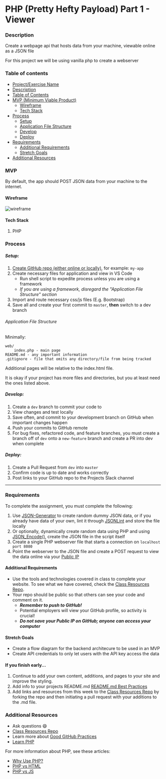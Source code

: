 # PHP (Pretty Hefty Payload) Part 1 - Viewer

### Description

Create a webpage api that hosts data from your machine, viewable online as a JSON file

For this project we will be using vanilla php to create a webserver

### Table of contents

<!--ts-->

- [Project/Exercise Name](<#PHP-(Pretty-Hefty-Payload)-Part-1---Viewer>)
- [Description](#Description)
- [Table of Contents](#table-of-contents)
- [MVP (Minimum Viable Product)](#MVP)
  - [Wireframe](#Wireframe)
  - [Tech Stack](#Tech-Stack)
- [Process](#process)
  - [Setup](#Setup)
  - [Application File Structure](#Application-File-Structure)
  - [Develop](#Develop)
  - [Deploy](#Deploy)
- [Requirements](#Requirements)
  - [Additional Requirements](#Additional-Requirements)
  - [Stretch Goals](#Stretch-Goals)
- [Additional Resources](#Additional-Resources)
  <!--te-->

### MVP

By default, the app should POST JSON data from your machine to the internet.

#### Wireframe

![wireframe](../wireframes/api-php-1.png)

#### Tech Stack

1. PHP

### Process

##### Setup:

1. [Create GitHub repo (either online or locally)](../git-instructions.md), for example: `my-app`
2. Create necessary files for application and view in VS Code
   - Run shell script to expedite process unless you are using a framework
   - _If you are using a framework, disregard the "Application File Structure" section_
3. Import and route necessary css/js files (E.g. Bootstrap)
4. Save all and create your first commit to `master`, **then** switch to a dev branch

###### Application File Structure

Minimally:

```
web/
    index.php - main page
README.md - any important information
.gitignore - file that omits any directory/file from being tracked
```

Additional pages will be relative to the index.html file.

It is okay if your project has more files and directories, but you at least need the ones listed above.

##### Develop:

1. Create a `dev` branch to commit your code to
2. View changes and test locally
3. Save often, and commit to your development branch on GitHub when important changes happen
4. Push your commits to GitHub remote
5. For bug fixes, refactored code, and feature branches, you must create a branch off of `dev` onto a `new-feature` branch and create a PR into dev when complete

##### Deploy:

1. Create a Pull Request from `dev` into `master`
2. Confirm code is up to date and works correctly
3. Post links to your GitHub repo to the Projects Slack channel

---

### Requirements

To complete the assignment, you must complete the following:

1. Use [JSON-Generator](https://www.json-generator.com/) to create random dummy JSON data, or if you already have data of your own, lint it through [JSONLint](https://jsonlint.com/) and store the file locally
2. Or optionally, dynamically create random data using PHP and using [JSON_Encode()](https://www.php.net/manual/en/function.json-encode.php), create the JSON file in the script itself
3. Create a single PHP webserver file that starts a connection on `localhost port 8080`
4. Point the webserver to the JSON file and create a POST request to view the data online via your [Public IP](https://www.whatismyip.com/)

#### Additional Requirements

- Use the tools and technologies covered in class to complete your website. To see what we have covered, check the [Class Resources Repo](https://github.com/bootcamp-students/Resources).
- Your repo should be public so that others can see your code and comment on it.
  - _**Remember to push to GitHub!**_
  - Potential employers will view your GitHub profile, so activity is crucial!
  - _**Do not save your Public IP on GitHub; anyone can access your computer**_

#### Stretch Goals

- Create a flow diagram for the backend architecure to be used in an MVP
- Create API credentials to only let users with the API key access the data

#### If you finish early...

1. Continue to add your own content, additions, and pages to your site and improve the styling.
2. Add info to your projects README.md [README.md Best Practices](https://gist.github.com/PurpleBooth/109311bb0361f32d87a2)
3. Add links and resources from this week to the [Class Resources Repo](https://github.com/bootcamp-students/Resources) by forking the repo and then initiating a pull request with your additions to the .md file.

### Additional Resources

- Ask questions :smile:
- [Class Resources Repo](https://github.com/bootcamp-students/Resources)
- Learn more about [Good GitHub Practices](https://guides.github.com)
- [Learn PHP](https://www.w3schools.com/php/)

For more information about PHP, see these articles:

- [Why Use PHP?](https://www.thoughtfulcode.com/why-use-php/)
- [PHP vs HTML](https://www.upwork.com/hiring/development/php-vs-html/)
- [PHP vs JS](https://www.guru99.com/php-vs-javascript.html)
